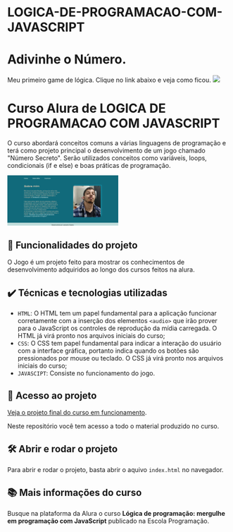 # LOGICA-DE-PROGRAMACAO-COM-JAVASCRIPT

# Adivinhe o Número.
Meu primeiro game de lógica. Clique no link abaixo e veja como ficou.
![]([https://raw.githubusercontent.com/Rox351/Portifolio/main/Portfolio.png](https://raw.githubusercontent.com/Rox351/LOGICA-DE-PROGRAMACAO-COM-JAVASCRIPT/main/img/Gif.gif))

# Curso Alura de LOGICA DE PROGRAMACAO COM JAVASCRIPT

O curso abordará conceitos comuns a várias linguagens de programação e terá como projeto principal o desenvolvimento de um jogo chamado "Número Secreto". Serão utilizados conceitos como variáveis, loops, condicionais (if e else) e boas práticas de programação.

<img src="https://raw.githubusercontent.com/Rox351/Portfolio/main/SobreMim.png" alt="Imagem do Alura MIDI" width="50%">


## 🔨 Funcionalidades do projeto

O Jogo é um projeto feito para mostrar os conhecimentos de desenvolvimento adquiridos ao longo dos cursos feitos na alura.

## ✔️ Técnicas e tecnologias utilizadas

- `HTML`: O HTML tem um papel fundamental para a aplicação funcionar corretamente com a inserção dos elementos `<audio>` que irão prover para o JavaScript os controles de reprodução da mídia carregada. O HTML já virá pronto nos arquivos iniciais do curso;
- `CSS`: O CSS tem papel fundamental para indicar a interação do usuário com a interface gráfica, portanto indica quando os botões são pressionados por mouse ou teclado. O CSS já virá pronto nos arquivos iniciais do curso;
- `JAVASCIPT`: Consiste no funcionamento do jogo.

## 📁 Acesso ao projeto

[Veja o projeto final do curso em funcionamento](https://rox351.github.io/LOGICA-DE-PROGRAMACAO-COM-JAVASCRIPT/).

Neste repositório você tem acesso a todo o material produzido no curso.

## 🛠️ Abrir e rodar o projeto

Para abrir e rodar o projeto, basta abrir o aquivo `index.html` no navegador.

## 📚 Mais informações do curso

Busque na plataforma da Alura o curso **Lógica de programação: mergulhe em programação com JavaScript** publicado na Escola Programação.
